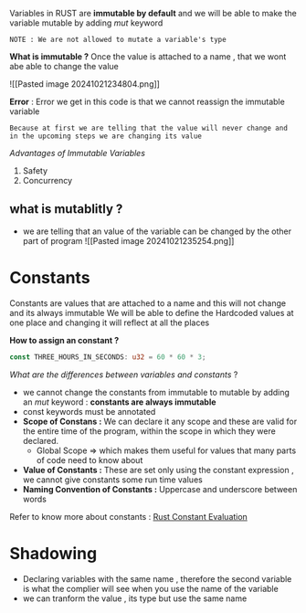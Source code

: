 Variables in RUST are **immutable by default** and we will be able to make the variable mutable by adding *mut* keyword

```
NOTE : We are not allowed to mutate a variable's type
```

**What is immutable ?**
Once the value is attached to a name , that we wont abe able to change the value

![[Pasted image 20241021234804.png]]


**Error** : Error we get in this code is that we cannot reassign the immutable variable

```
Because at first we are telling that the value will never change and in the upcoming steps we are changing its value
```

*Advantages of Immutable Variables*
1. Safety
2. Concurrency

## what is mutablitly ?
- we are telling that an value of the variable can be changed by the other part of program
![[Pasted image 20241021235254.png]]
# Constants

Constants are values that are attached to a name and this will not change and its always immutable
We will be able to define the Hardcoded values at one place and changing it will reflect at all the places

**How to assign an constant ?**
```rust
const THREE_HOURS_IN_SECONDS: u32 = 60 * 60 * 3;
```

*What are the differences between variables and constants* ?
- we cannot change the constants from immutable to mutable by adding an *mut* keyword : **constants are always immutable**
- const keywords must be annotated
- **Scope of Constans :** We can declare it any scope and these are valid for the entire time of the program, within the scope in which they were declared. 
	- Global Scope => which makes them useful for values that many parts of code need to know about 
- **Value of Constants :** These are set only using the constant expression , we cannot give constants some run time values
- **Naming Convention of Constants :** Uppercase and underscore between words

Refer to know more about constants : [Rust Constant Evaluation](https://doc.rust-lang.org/reference/const_eval.html)

# Shadowing

- Declaring variables with the same name , therefore the second variable is what the complier will see when you use the name of the variable
- we can tranform the value , its type but use the same name